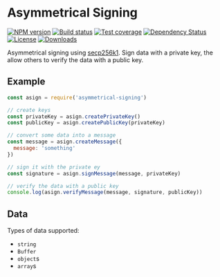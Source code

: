 # Asymmetrical Signing

[![NPM version][npm-image]][npm-url]
[![Build status][travis-image]][travis-url]
[![Test coverage][codecov-image]][codecov-url]
[![Dependency Status][david-image]][david-url]
[![License][license-image]][license-url]
[![Downloads][downloads-image]][downloads-url]

Asymmetrical signing using [secp256k1](https://github.com/cryptocoinjs/secp256k1-node).
Sign data with a private key, the allow others to verify the data with a public key.

## Example

```js
const asign = require('asymmetrical-signing')

// create keys
const privateKey = asign.createPrivateKey()
const publicKey = asign.createPublicKey(privateKey)

// convert some data into a message
const message = asign.createMessage({
  message: 'something'
})

// sign it with the private ey
const signature = asign.signMessage(message, privateKey)

// verify the data with a public key
console.log(asign.verifyMessage(message, signature, publicKey))
```

## Data

Types of data supported:

- `string`
- `Buffer`
- `object`s
- `array`s

[npm-image]: https://img.shields.io/npm/v/asymmetrical-signing.svg?style=flat-square
[npm-url]: https://npmjs.org/package/asymmetrical-signing
[travis-image]: https://img.shields.io/travis/jonathanong/asymmetrical-signing/master.svg?style=flat-square
[travis-url]: https://travis-ci.org/jonathanong/asymmetrical-signing
[codecov-image]: https://img.shields.io/codecov/c/github/jonathanong/asymmetrical-signing/master.svg?style=flat-square
[codecov-url]: https://codecov.io/github/jonathanong/asymmetrical-signing
[david-image]: http://img.shields.io/david/jonathanong/asymmetrical-signing.svg?style=flat-square
[david-url]: https://david-dm.org/jonathanong/asymmetrical-signing
[license-image]: http://img.shields.io/npm/l/asymmetrical-signing.svg?style=flat-square
[license-url]: LICENSE
[downloads-image]: http://img.shields.io/npm/dm/asymmetrical-signing.svg?style=flat-square
[downloads-url]: https://npmjs.org/package/asymmetrical-signing
